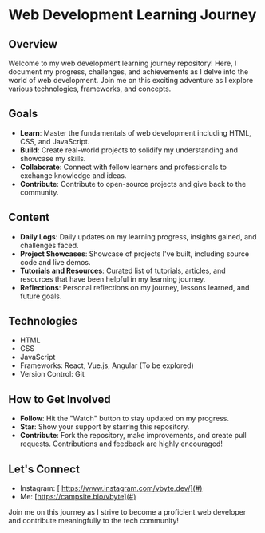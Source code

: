 # Web Development Learning Journey

## Overview
Welcome to my web development learning journey repository! Here, I document my progress, challenges, and achievements as I delve into the world of web development. Join me on this exciting adventure as I explore various technologies, frameworks, and concepts.

## Goals
- **Learn**: Master the fundamentals of web development including HTML, CSS, and JavaScript.
- **Build**: Create real-world projects to solidify my understanding and showcase my skills.
- **Collaborate**: Connect with fellow learners and professionals to exchange knowledge and ideas.
- **Contribute**: Contribute to open-source projects and give back to the community.

## Content
- **Daily Logs**: Daily updates on my learning progress, insights gained, and challenges faced.
- **Project Showcases**: Showcase of projects I've built, including source code and live demos.
- **Tutorials and Resources**: Curated list of tutorials, articles, and resources that have been helpful in my learning journey.
- **Reflections**: Personal reflections on my journey, lessons learned, and future goals.

## Technologies
- HTML
- CSS
- JavaScript
- Frameworks: React, Vue.js, Angular (To be explored)
- Version Control: Git

## How to Get Involved
- **Follow**: Hit the "Watch" button to stay updated on my progress.
- **Star**: Show your support by starring this repository.
- **Contribute**: Fork the repository, make improvements, and create pull requests. Contributions and feedback are highly encouraged!

## Let's Connect
- Instagram: [ https://www.instagram.com/vbyte.dev/](#)
- Me: [https://campsite.bio/vbyte](#)

Join me on this journey as I strive to become a proficient web developer and contribute meaningfully to the tech community!

